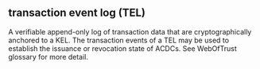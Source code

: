 ## transaction event log (TEL)

A verifiable append-only log of transaction data that are cryptographically anchored to a KEL. The transaction events of a TEL may be used to establish the issuance or revocation state of ACDCs. See WebOfTrust glossary for more detail.

